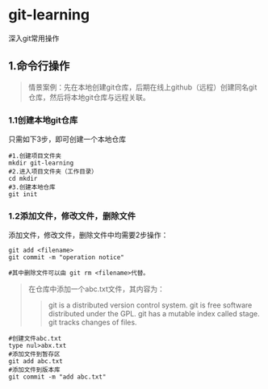 # git-learning
深入git常用操作

## 1.命令行操作

> 情景案例：先在本地创建git仓库，后期在线上github（远程）创建同名git仓库，然后将本地git仓库与远程关联。

### 1.1创建本地git仓库

只需如下3步，即可创建一个本地仓库

	#1.创建项目文件夹
	mkdir git-learning
	#2.进入项目文件夹（工作目录）
	cd mkdir
	#3.创建本地仓库
	git init

### 1.2添加文件，修改文件，删除文件

添加文件，修改文件，删除文件中均需要2步操作：

	git add <filename>
	git commit -m "operation notice"

	#其中删除文件可以由 git rm <filename>代替。

> 在仓库中添加一个abc.txt文件，其内容为：
>> git is a distributed version control system.
>> git is free software distributed under the GPL.
>> git has a mutable index called stage.
>> git tracks changes of files.


	#创建文件abc.txt
	type nul>abx.txt
	#添加文件到暂存区
	git add abc.txt
	#添加文件到版本库
	git commit -m "add abc.txt"



